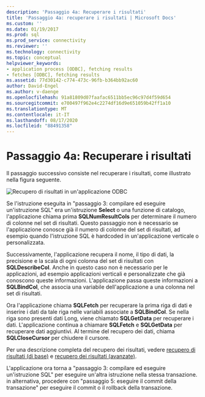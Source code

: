 ```yaml
---
description: 'Passaggio 4a: Recuperare i risultati'
title: 'Passaggio 4a: recuperare i risultati | Microsoft Docs'
ms.custom: ''
ms.date: 01/19/2017
ms.prod: sql
ms.prod_service: connectivity
ms.reviewer: ''
ms.technology: connectivity
ms.topic: conceptual
helpviewer_keywords:
- application process [ODBC], fetching results
- fetches [ODBC], fetching results
ms.assetid: 77d30142-c774-473c-96fb-b364bb92ac60
author: David-Engel
ms.author: v-daenge
ms.openlocfilehash: 91a81809d07faafac6511bb5ec96c97d4f59d654
ms.sourcegitcommit: e700497f962e4c2274df16d9e651059b42ff1a10
ms.translationtype: MT
ms.contentlocale: it-IT
ms.lasthandoff: 08/17/2020
ms.locfileid: "88491358"
---
```

# <a name="step-4a-fetch-the-results"></a>Passaggio 4a: Recuperare i risultati
Il passaggio successivo consiste nel recuperare i risultati, come illustrato nella figura seguente.  
  
 ![Recupero di risultati in un'applicazione ODBC](../../../odbc/reference/develop-app/media/pr14.gif "PR14")  
  
 Se l'istruzione eseguita in "passaggio 3: compilare ed eseguire un'istruzione SQL" era un'istruzione **Select** o una funzione di catalogo, l'applicazione chiama prima **SQLNumResultCols** per determinare il numero di colonne nel set di risultati. Questo passaggio non è necessario se l'applicazione conosce già il numero di colonne del set di risultati, ad esempio quando l'istruzione SQL è hardcoded in un'applicazione verticale o personalizzata.  
  
 Successivamente, l'applicazione recupera il nome, il tipo di dati, la precisione e la scala di ogni colonna del set di risultati con **SQLDescribeCol**. Anche in questo caso non è necessario per le applicazioni, ad esempio applicazioni verticali e personalizzate che già conoscono queste informazioni. L'applicazione passa queste informazioni a **SQLBindCol**, che associa una variabile dell'applicazione a una colonna nel set di risultati.  
  
 Ora l'applicazione chiama **SQLFetch** per recuperare la prima riga di dati e inserire i dati da tale riga nelle variabili associate a **SQLBindCol**. Se nella riga sono presenti dati Long, viene chiamato **SQLGetData** per recuperare i dati. L'applicazione continua a chiamare **SQLFetch** e **SQLGetData** per recuperare dati aggiuntivi. Al termine del recupero dei dati, chiama **SQLCloseCursor** per chiudere il cursore.  
  
 Per una descrizione completa del recupero dei risultati, vedere [recupero di risultati (di base)](../../../odbc/reference/develop-app/retrieving-results-basic.md) e [recupero dei risultati (avanzate)](../../../odbc/reference/develop-app/retrieving-results-advanced.md).  
  
 L'applicazione ora torna a "passaggio 3: compilare ed eseguire un'istruzione SQL" per eseguire un'altra istruzione nella stessa transazione. in alternativa, procedere con "passaggio 5: eseguire il commit della transazione" per eseguire il commit o il rollback della transazione.
